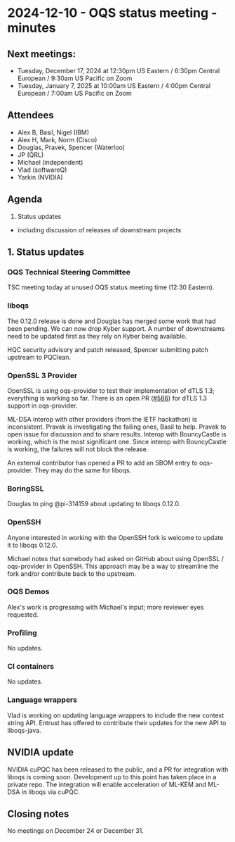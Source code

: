 # 2024-12-10 - OQS status meeting - minutes

## Next meetings:

- Tuesday, December 17, 2024 at 12:30pm US Eastern / 6:30pm Central European / 9:30am US Pacific on Zoom
- Tuesday, January 7, 2025 at 10:00am US Eastern / 4:00pm Central European / 7:00am US Pacific on Zoom

## Attendees

- Alex B, Basil, Nigel (IBM)
- Alex H, Mark, Norm (Cisco)
- Douglas, Pravek, Spencer (Waterloo)
- JP (QRL)
- Michael (independent)
- Vlad (softwareQ)
- Yarkin (NVIDIA)

## Agenda

1. Status updates
  - including discussion of releases of downstream projects

## 1. Status updates

### OQS Technical Steering Committee

TSC meeting today at unused OQS status meeting time (12:30 Eastern).

### liboqs

The 0.12.0 release is done and Douglas has merged some work that had been pending.
We can now drop Kyber support.
A number of downstreams need to be updated first as they rely on Kyber being available.

HQC security advisory and patch released, Spencer submitting patch upstream to PQClean.

### OpenSSL 3 Provider

OpenSSL is using oqs-provider to test their implementation of dTLS 1.3; everything is working so far.
There is an open PR ([#586](https://github.com/open-quantum-safe/oqs-provider/pull/586)) for dTLS 1.3 support in oqs-provider.

ML-DSA interop with other providers (from the IETF hackathon) is inconsistent.
Pravek is investigating the failing ones, Basil to help.
Pravek to open issue for discussion and to share results.
Interop with BouncyCastle is working, which is the most significant one.
Since interop with BouncyCastle is working, the failures will not block the release.

An external contributor has opened a PR to add an SBOM entry to oqs-provider.
They may do the same for liboqs.

### BoringSSL

Douglas to ping @pi-314159 about updating to liboqs 0.12.0.
 
### OpenSSH

Anyone interested in working with the OpenSSH fork is welcome to update it to liboqs 0.12.0.

Michael notes that somebody had asked on GitHub about using OpenSSL / oqs-provider in OpenSSH.
This approach may be a way to streamline the fork and/or contribute back to the upstream.

### OQS Demos

Alex's work is progressing with Michael's input; more reviewer eyes requested.

### Profiling

No updates.

### CI containers

No updates.

### Language wrappers

Vlad is working on updating language wrappers to include the new context string API.
Entrust has offered to contribute their updates for the new API to liboqs-java.

## NVIDIA update

NVIDIA cuPQC has been released to the public, and a PR for integration with liboqs is coming soon.
Development up to this point has taken place in a private repo.
The integration will enable acceleration of ML-KEM and ML-DSA in liboqs via cuPQC.

## Closing notes

No meetings on December 24 or December 31.
